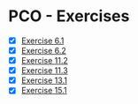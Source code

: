 # PCO - Exercises

- [x] [Exercise 6.1](ex06p1)
- [x] [Exercise 6.2](ex06p2)
- [x] [Exercise 11.2](ex11p2)
- [x] [Exercise 11.3](ex11p3)
- [x] [Exercise 13.1](ex13p1)
- [x] [Exercise 15.1](ex15p1)
